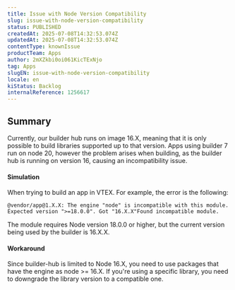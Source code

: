 ```yaml
---
title: Issue with Node Version Compatibility
slug: issue-with-node-version-compatibility
status: PUBLISHED
createdAt: 2025-07-08T14:32:53.074Z
updatedAt: 2025-07-08T14:32:53.074Z
contentType: knownIssue
productTeam: Apps
author: 2mXZkbi0oi061KicTExNjo
tag: Apps
slugEN: issue-with-node-version-compatibility
locale: en
kiStatus: Backlog
internalReference: 1256617
---
```


## Summary


Currently, our builder hub runs on image 16.X, meaning that it is only possible to build libraries supported up to that version. Apps using builder 7 run on node 20, however the problem arises when building, as the builder hub is running on version 16, causing an incompatibility issue.


#### Simulation


When trying to build an app in VTEX. For example, the error is the following:

    @vendor/app@1.X.X: The engine "node" is incompatible with this module. Expected version ">=18.0.0". Got "16.X.X"Found incompatible module.


The module requires Node version 18.0.0 or higher, but the current version being used by the builder is 16.X.X.


#### Workaround


Since builder-hub is limited to Node 16.X, you need to use packages that have the engine as node >= 16.X. If you're using a specific library, you need to downgrade the library version to a compatible one.



